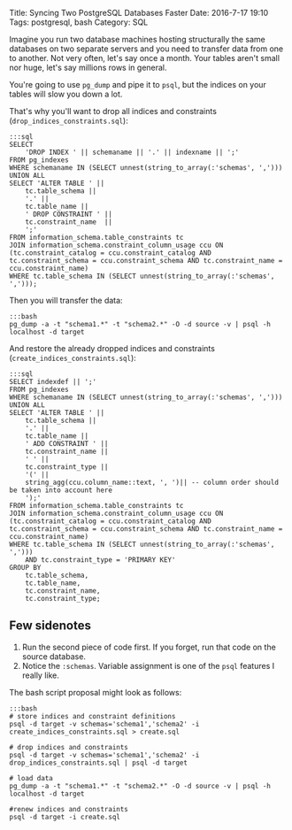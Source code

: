 Title: Syncing Two PostgreSQL Databases Faster
Date: 2016-7-17 19:10
Tags: postgresql, bash
Category: SQL

Imagine you run two database machines hosting structurally the same databases on two separate servers and you need to transfer data from one to another. Not very often, let's say once a month. Your tables aren't small nor huge, let's say millions rows in general.

You're going to use `pg_dump` and pipe it to `psql`, but the indices on your tables will slow you down a lot.

That's why you'll want to drop all indices and constraints (`drop_indices_constraints.sql`):

    :::sql
    SELECT
        'DROP INDEX ' || schemaname || '.' || indexname || ';'
    FROM pg_indexes
    WHERE schemaname IN (SELECT unnest(string_to_array(:'schemas', ',')))
    UNION ALL
    SELECT 'ALTER TABLE ' ||
        tc.table_schema ||
        '.' ||
        tc.table_name ||
        ' DROP CONSTRAINT ' ||
        tc.constraint_name  ||
        ';'
    FROM information_schema.table_constraints tc
    JOIN information_schema.constraint_column_usage ccu ON (tc.constraint_catalog = ccu.constraint_catalog AND tc.constraint_schema = ccu.constraint_schema AND tc.constraint_name = ccu.constraint_name)
    WHERE tc.table_schema IN (SELECT unnest(string_to_array(:'schemas', ',')));

Then you will transfer the data:

    :::bash
    pg_dump -a -t "schema1.*" -t "schema2.*" -O -d source -v | psql -h localhost -d target

And restore the already dropped indices and constraints (`create_indices_constraints.sql`):

    :::sql
    SELECT indexdef || ';'
    FROM pg_indexes
    WHERE schemaname IN (SELECT unnest(string_to_array(:'schemas', ',')))
    UNION ALL
    SELECT 'ALTER TABLE ' ||
        tc.table_schema ||
        '.' ||
        tc.table_name ||
        ' ADD CONSTRAINT ' ||
        tc.constraint_name ||
        ' ' ||
        tc.constraint_type ||
        '(' ||
        string_agg(ccu.column_name::text, ', ')|| -- column order should be taken into account here
        ');'
    FROM information_schema.table_constraints tc
    JOIN information_schema.constraint_column_usage ccu ON (tc.constraint_catalog = ccu.constraint_catalog AND tc.constraint_schema = ccu.constraint_schema AND tc.constraint_name = ccu.constraint_name)
    WHERE tc.table_schema IN (SELECT unnest(string_to_array(:'schemas', ',')))
        AND tc.constraint_type = 'PRIMARY KEY'
    GROUP BY
        tc.table_schema,
        tc.table_name,
        tc.constraint_name,
        tc.constraint_type;

## Few sidenotes

1. Run the second piece of code first. If you forget, run that code on the source database.
2. Notice the `:schemas`. Variable assignment is one of the `psql` features I really like.

The bash script proposal might look as follows:

    :::bash
    # store indices and constraint definitions
    psql -d target -v schemas='schema1','schema2' -i create_indices_constraints.sql > create.sql

    # drop indices and constraints
    psql -d target -v schemas='schema1','schema2' -i drop_indices_constraints.sql | psql -d target

    ​# load data
    pg_dump -a -t "schema1.*" -t "schema2.*" -O -d source -v | psql -h localhost -d target

    #renew indices and constraints
    psql -d target -i create.sql
    ​